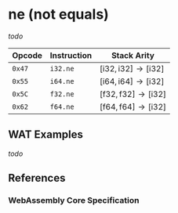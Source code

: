
# ne (not equals)

_todo_



| Opcode | Instruction | Stack Arity |
|--------|-------------|-----------|
| `0x47` | `i32.ne`    | $[ \mathsf{i32}, \mathsf{i32} ] \to [ \mathsf{i32} ]$ |
| `0x55` | `i64.ne`    | $[ \mathsf{i64}, \mathsf{i64} ] \to [ \mathsf{i32} ]$ |
| `0x5C` | `f32.ne`    | $[ \mathsf{f32}, \mathsf{f32} ] \to [ \mathsf{i32} ]$ |
| `0x62` | `f64.ne`    | $[ \mathsf{f64}, \mathsf{f64} ] \to [ \mathsf{i32} ]$ |



## WAT Examples

_todo_


## References

### WebAssembly Core Specification

[^§2.4.1]: _Structure, Numeric Instructions_ - <https://www.w3.org/TR/wasm-core-2/syntax/instructions.html#numeric-instructions>
[^§4.3.2-ine]: _Execution, Numerics, Integer Operations, ine_ - <https://www.w3.org/TR/wasm-core-2/exec/numerics.html#op-ine>
[^§4.3.3-fne]: _Execution, Numerics, Floating-Point Operations, fne_ - <https://www.w3.org/TR/wasm-core-2/exec/numerics.html#op-fne>

